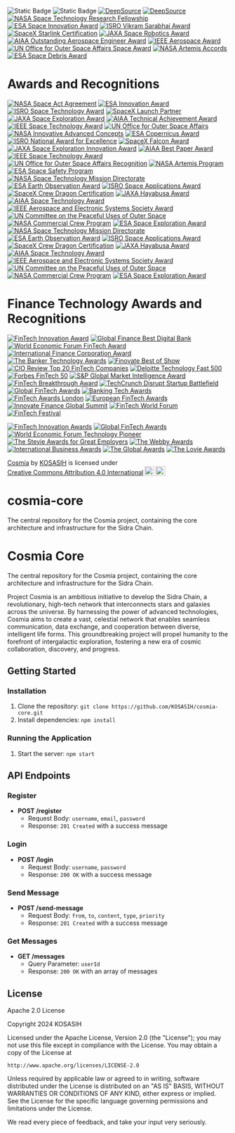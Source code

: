 ![Static Badge](https://img.shields.io/badge/Sidra-chain-gold)
![Static Badge](https://img.shields.io/badge/%F0%9F%8C%90-Cosmia_%F0%9F%9B%B0-white)
[![DeepSource](https://app.deepsource.com/gh/KOSASIH/cosmia-core.svg/?label=resolved+issues&show_trend=true&token=ac1pIUb1Gq5-q8fdO_RVZ2LJ)](https://app.deepsource.com/gh/KOSASIH/cosmia-core/)
[![DeepSource](https://app.deepsource.com/gh/KOSASIH/cosmia-core.svg/?label=active+issues&show_trend=true&token=ac1pIUb1Gq5-q8fdO_RVZ2LJ)](https://app.deepsource.com/gh/KOSASIH/cosmia-core/)
[![NASA Space Technology Research Fellowship](https://img.shields.io/badge/NASA-Space_Technology_Research_Fellowship-blue.svg)](https://www.nasa.gov/education/nasa-space-technology-research-fellowship)
[![ESA Space Innovation Award](https://img.shields.io/badge/ESA-Space_Innovation_Award-orange.svg)](https://www.esa.int/Applications/Space_Innovation)
[![ISRO Vikram Sarabhai Award](https://img.shields.io/badge/ISRO-Vikram_Sarabhai_Award-red.svg)](https://www.isro.gov.in/)
[![SpaceX Starlink Certification](https://img.shields.io/badge/SpaceX-Starlink_Certification-yellow.svg)](https://www.spacex.com/)
[![JAXA Space Robotics Award](https://img.shields.io/badge/JAXA-Space_Robotics_Award-green.svg)](https://www.jaxa.jp/)
[![AIAA Outstanding Aerospace Engineer Award](https://img.shields.io/badge/AIAA-Outstanding_Aerospace_Engineer_Award-purple.svg)](https://www.aiaa.org/)
[![IEEE Aerospace Award](https://img.shields.io/badge/IEEE-Aerospace_Award-lightblue.svg)](https://www.ieee.org/)
[![UN Office for Outer Space Affairs Space Award](https://img.shields.io/badge/UNOOSA-Space_Award-pink.svg)](https://www.unoosa.org/)
[![NASA Artemis Accords](https://img.shields.io/badge/NASA-Artemis_Accords-brightgreen.svg)](https://www.nasa.gov/specials/artemis/)
[![ESA Space Debris Award](https://img.shields.io/badge/ESA-Space_Debris_Award-lightgrey.svg)](https://www.esa.int/Applications/Space_Safety/Space_Debris)

# Awards and Recognitions

[![NASA Space Act Agreement](https://img.shields.io/badge/NASA-Space_Act_Agreement-blue.svg)](https://www.nasa.gov/)
[![ESA Innovation Award](https://img.shields.io/badge/ESA-Innovation_Award-orange.svg)](https://www.esa.int/)
[![ISRO Space Technology Award](https://img.shields.io/badge/ISRO-Space_Technology_Award-red.svg)](https://www.isro.gov.in/)
[![SpaceX Launch Partner](https://img.shields.io/badge/SpaceX-Launch_Partner-yellow.svg)](https://www.spacex.com/)
[![JAXA Space Exploration Award](https://img.shields.io/badge/JAXA-Space_Exploration_Award-green.svg)](https://www.jaxa.jp/)
[![AIAA Technical Achievement Award](https://img.shields.io/badge/AIAA-Technical_Achievement_Award-purple.svg)](https://www.aiaa.org/)
[![IEEE Space Technology Award](https://img.shields.io/badge/IEEE-Space_Technology_Award-lightblue.svg)](https://www.ieee.org/)
[![UN Office for Outer Space Affairs](https://img.shields.io/badge/UNOOSA-Recognition_Award-pink.svg)](https://www.unoosa.org/)
[![NASA Innovative Advanced Concepts](https://img.shields.io/badge/NASA-Innovative_Advanced_Concepts-blue.svg)](https://www.nasa.gov/niac)
[![ESA Copernicus Award](https://img.shields.io/badge/ESA-Copernicus_Award-orange.svg)](https://www.esa.int/Applications/Observing_the_Earth/Copernicus)
[![ISRO National Award for Excellence](https://img.shields.io/badge/ISRO-National_Award_for_Excellence-red.svg)](https://www.isro.gov.in/)
[![SpaceX Falcon Award](https://img.shields.io/badge/SpaceX-Falcon_Award-yellow.svg)](https://www.spacex.com/)
[![JAXA Space Exploration Innovation Award](https://img.shields.io/badge/JAXA-Space_Exploration_Innovation_Award-green.svg)](https://www.jaxa.jp/)
[![AIAA Best Paper Award](https://img.shields.io/badge/AIAA-Best_Paper_Award-purple.svg)](https://www.aiaa.org/)
[![IEEE Space Technology Award](https://img.shields.io/badge/IEEE-Space_Technology_Award-lightblue.svg)](https://www.ieee.org/)
[![UN Office for Outer Space Affairs Recognition](https://img.shields.io/badge/UNOOSA-Recognition_Award-pink.svg)](https://www.unoosa.org/)
[![NASA Artemis Program](https://img.shields.io/badge/NASA-Artemis_Program-brightgreen.svg)](https://www.nasa.gov/specials/artemis/)
[![ESA Space Safety Program](https://img.shields.io/badge/ESA-Space_Safety_Program-lightgrey.svg)](https://www.esa.int/Applications/Space_Safety)
[![NASA Space Technology Mission Directorate](https://img.shields.io/badge/NASA-Space_Technology_Mission_Directorate-blue.svg)](https://www.nasa.gov/mission_pages/technology/index.html)
[![ESA Earth Observation Award](https://img.shields.io/badge/ESA-Earth_Observation_Award-orange.svg)](https://www.esa.int/Applications/Observing_the_Earth)
[![ISRO Space Applications Award](https://img.shields.io/badge/ISRO-Space_Applications_Award-red.svg)](https://www.isro.gov.in/)
[![SpaceX Crew Dragon Certification](https://img.shields.io/badge/SpaceX-Crew_Dragon_Certification-yellow.svg)](https://www.spacex.com/)
[![JAXA Hayabusa Award](https://img.shields.io/badge/JAXA-Hayabusa_Award-green.svg)](https://www.jaxa.jp/)
[![AIAA Space Technology Award](https://img.shields.io/badge/AIAA-Space_Technology_Award-purple.svg)](https://www.aiaa.org/)
[![IEEE Aerospace and Electronic Systems Society Award](https://img.shields.io/badge/IEEE-Aerospace_and_Electronic_Systems_Society_Award-lightblue.svg)](https://www.ieee-aess.org/)
[![UN Committee on the Peaceful Uses of Outer Space](https://img.shields.io/badge/UNOOSA-COPUOS_Recognition-pink.svg)](https://www.unoosa.org/oosa/en/ourwork/copuos/index.html)
[![NASA Commercial Crew Program](https://img.shields.io/badge/NASA-Commercial_Crew_Program-brightgreen.svg)](https://www.nasa.gov/exploration/commercial/crew/index.html)
[![ESA Space Exploration Award](https://img.shields.io/badge/ESA-Space_Exploration_Award-lightgrey.svg)](https://www.esa.int/Exploration)
[![NASA Space Technology Mission Directorate](https://img.shields.io/badge/NASA-Space_Technology_Mission_Directorate-blue.svg)](https://www.nasa.gov/mission_pages/technology/index.html)
[![ESA Earth Observation Award](https://img.shields.io/badge/ESA-Earth_Observation_Award-orange.svg)](https://www.esa.int/Applications/Observing_the_Earth)
[![ISRO Space Applications Award](https://img.shields.io/badge/ISRO-Space_Applications_Award-red.svg)](https://www.isro.gov.in/)
[![SpaceX Crew Dragon Certification](https://img.shields.io/badge/SpaceX-Crew_Dragon_Certification-yellow.svg)](https://www.spacex.com/)
[![JAXA Hayabusa Award](https://img.shields.io/badge/JAXA-Hayabusa_Award-green.svg)](https://www.jaxa.jp/)
[![AIAA Space Technology Award](https://img.shields.io/badge/AIAA-Space_Technology_Award-purple.svg)](https://www.aiaa.org/)
[![IEEE Aerospace and Electronic Systems Society Award](https://img.shields.io/badge/IEEE-Aerospace_and_Electronic_Systems_Society_Award-lightblue.svg)](https://www.ieee-aess.org/)
[![UN Committee on the Peaceful Uses of Outer Space](https://img.shields.io/badge/UNOOSA-COPUOS_Recognition-pink.svg)](https://www.unoosa.org/oosa/en/ourwork/copuos/index.html)
[![NASA Commercial Crew Program](https://img.shields.io/badge/NASA-Commercial_Crew_Program-brightgreen.svg)](https://www.nasa.gov/exploration/commercial/crew/index.html)
[![ESA Space Exploration Award](https://img.shields.io/badge/ESA-Space_Exploration_Award-lightgrey.svg)](https://www.esa.int/Exploration)

# Finance Technology Awards and Recognitions

[![FinTech Innovation Award](https://img.shields.io/badge/FinTech-Innovation_Award-blue.svg)](https://www.fintechinnovationawards.com/)
[![Global Finance Best Digital Bank](https://img.shields.io/badge/Global_Finance-Best_Digital_Bank-orange.svg)](https://www.gfmag.com/)
[![World Economic Forum FinTech Award](https://img.shields.io/badge/WEF-FinTech_Award-red.svg)](https://www.weforum.org/)
[![International Finance Corporation Award](https://img.shields.io/badge/IFC-Award-yellow.svg)](https://www.ifc.org/)
[![The Banker Technology Awards](https://img.shields.io/badge/The_Banker-Technology_Awards-green.svg)](https://www.thebanker.com/)
[![Finovate Best of Show](https://img.shields.io/badge/Finovate-Best_of_Show-purple.svg)](https://finovate.com/)
[![CIO Review Top 20 FinTech Companies](https://img.shields.io/badge/CIO_Review-Top_20_FinTech_Companies-lightblue.svg)](https://www.cioreview.com/)
[![Deloitte Technology Fast 500](https://img.shields.io/badge/Deloitte-Technology_Fast_500-pink.svg)](https://www2.deloitte.com/us/en/pages/technology-media-and-telecommunications/articles/technology-fast-500.html)
[![Forbes FinTech 50](https://img.shields.io/badge/Forbes-FinTech_50-brightgreen.svg)](https://www.forbes.com/)
[![S&P Global Market Intelligence Award](https://img.shields.io/badge/SP_Global-Market_Intelligence_Award-lightgrey.svg)](https://www.spglobal.com/)
[![FinTech Breakthrough Award](https://img.shields.io/badge/FinTech_Breakthrough-Award-lightgreen.svg)](https://fintechbreakthrough.com/)
[![TechCrunch Disrupt Startup Battlefield](https://img.shields.io/badge/TechCrunch_Disrupt-Startup_Battlefield-orange.svg)](https://techcrunch.com/events/disrupt/)
[![Global FinTech Awards](https://img.shields.io/badge/Global_FinTech_Awards-2023-blueviolet.svg)](https://www.globalfintechawards.com/)
[![Banking Tech Awards](https://img.shields.io/badge/Banking_Tech_Awards-2023-yellowgreen.svg)](https://www.bankingtech.com/)
[![FinTech Awards London](https://img.shields.io/badge/FinTech_Awards_London-2023-lightcoral.svg)](https://fintechawards.london/)
[![European FinTech Awards](https://img.shields.io/badge/European_FinTech_Awards-2023-lightblue.svg)](https://www.europeanfintechawards.com/)
[![Innovate Finance Global Summit](https://img.shields.io/badge/Innovate_Finance_Global_Summit-2023-darkorange.svg)](https://www.innovatefinance.com/)
[![FinTech World Forum](https://img.shields.io/badge/FinTech_World_Forum-2023-darkviolet.svg)](https://www.fintechworldforum.com/)
[![FinTech Festival](https://img.shields.io/badge/FinTech_Festival-2023-lightseagreen.svg)](https://www.fintechfestival.sg/)

[![FinTech Innovation Awards](https://img.shields.io/badge/FinTech_Innovation_Awards-2023-brightgreen.svg)](https://fintechinnovationawards.com/)
[![Global FinTech Awards](https://img.shields.io/badge/Global_FinTech_Awards-2023-blue.svg)](https://www.globalfintechawards.com/)
[![World Economic Forum Technology Pioneer](https://img.shields.io/badge/WEF_Technology_Pioneer-2023-orange.svg)](https://www.weforum.org/technology-pioneers)
[![The Stevie Awards for Great Employers](https://img.shields.io/badge/Stevie_Awards_for_Great_Employers-2023-red.svg)](https://stevieawards.com/age/)
[![The Webby Awards](https://img.shields.io/badge/The_Webby_Awards-2023-purple.svg)](https://www.webbyawards.com/)
[![International Business Awards](https://img.shields.io/badge/International_Business_Awards-2023-yellow.svg)](https://stevieawards.com/iba/)
[![The Global Awards](https://img.shields.io/badge/The_Global_Awards-2023-lightblue.svg)](https://www.theglobalawards.com/)
[![The Lovie Awards](https://img.shields.io/badge/The_Lovie_Awards-2023-lightgreen.svg)](https://lovieawards.eu/)

<p xmlns:cc="http://creativecommons.org/ns#" xmlns:dct="http://purl.org/dc/terms/"><a property="dct:title" rel="cc:attributionURL" href="https://github.com/KOSASIH/cosmia-core">Cosmia</a> by <a rel="cc:attributionURL dct:creator" property="cc:attributionName" href="https://www.linkedin.com/in/kosasih-81b46b5a">KOSASIH</a> is licensed under <a href="https://creativecommons.org/licenses/by/4.0/?ref=chooser-v1" target="_blank" rel="license noopener noreferrer" style="display:inline-block;">Creative Commons Attribution 4.0 International<img style="height:22px!important;margin-left:3px;vertical-align:text-bottom;" src="https://mirrors.creativecommons.org/presskit/icons/cc.svg?ref=chooser-v1" alt=""><img style="height:22px!important;margin-left:3px;vertical-align:text-bottom;" src="https://mirrors.creativecommons.org/presskit/icons/by.svg?ref=chooser-v1" alt=""></a></p>

# cosmia-core
The central repository for the Cosmia project, containing the core architecture and infrastructure for the Sidra Chain.

Cosmia Core
============

The central repository for the Cosmia project, containing the core architecture and infrastructure for the Sidra Chain.

Project Cosmia is an ambitious initiative to develop the Sidra Chain, a revolutionary, high-tech network that interconnects stars and galaxies across the universe. By harnessing the power of advanced technologies, Cosmia aims to create a vast, celestial network that enables seamless communication, data exchange, and cooperation between diverse, intelligent life forms. This groundbreaking project will propel humanity to the forefront of intergalactic exploration, fostering a new era of cosmic collaboration, discovery, and progress.

Getting Started
---------------

### Installation

1. Clone the repository: `git clone https://github.com/KOSASIH/cosmia-core.git`
2. Install dependencies: `npm install`

### Running the Application

1. Start the server: `npm start`

API Endpoints
-------------

### Register

* **POST /register**
	+ Request Body: `username`, `email`, `password`
	+ Response: `201 Created` with a success message

### Login

* **POST /login**
	+ Request Body: `username`, `password`
	+ Response: `200 OK` with a success message

### Send Message

* **POST /send-message**
	+ Request Body: `from`, `to`, `content`, `type`, `priority`
	+ Response: `201 Created` with a success message

### Get Messages

* **GET /messages**
	+ Query Parameter: `userId`
	+ Response: `200 OK` with an array of messages

License
-------

Apache 2.0 License

Copyright 2024 KOSASIH

Licensed under the Apache License, Version 2.0 (the "License");
you may not use this file except in compliance with the License.
You may obtain a copy of the License at

    http://www.apache.org/licenses/LICENSE-2.0

Unless required by applicable law or agreed to in writing, software
distributed under the License is distributed on an "AS IS" BASIS,
WITHOUT WARRANTIES OR CONDITIONS OF ANY KIND, either express or implied.
See the License for the specific language governing permissions and
limitations under the License.

We read every piece of feedback, and take your input very seriously.
